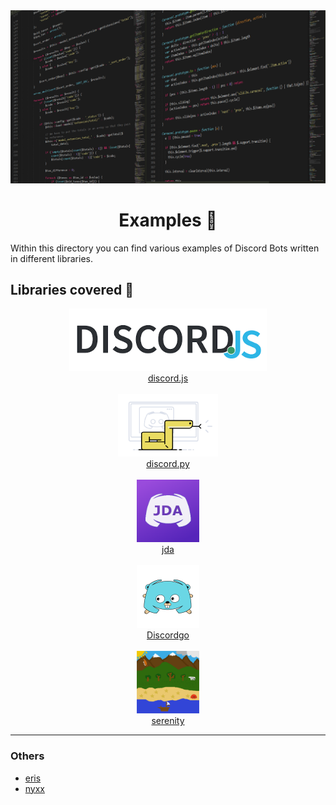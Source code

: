<!-- markdownlint-disable -->
<div align="center">
<img src="../assets/libraries.png">
<br>
<h1>Examples 🤖</h1>
</div>

Within this directory you can find various examples of Discord Bots written in different libraries.

## Libraries covered 📜

<div align="center">
<a href="discordjs/">
<img src="../assets/libraries/discordjs.png" height="100">
<br>
discord.js
</a> 
<br>
<br>

<a href="discordpy/">
<img src="../assets/libraries/discordpy.png" height="100">
<br>
discord.py
</a>
<br>
<br>

<a href="jda/">
<img src="../assets/libraries/jda.png" height="100">
<br>
jda
</a>
<br>
<br>

<a href="Discordgo/">
<img src="../assets/libraries/discordgo.png" height="100">
<br>
Discordgo
</a>
<br>
<br>

<a href="serenity/">
<img src="../assets/libraries/serenity.png" height="100">
<br>
serenity
</a>
</div>

<hr>

### Others

<ul>
<li><a href="eris/">eris</a></li>
<li><a href="nyxx/">nyxx</a></li>
</ul>